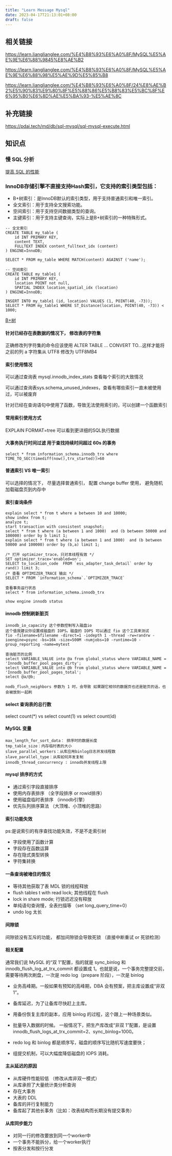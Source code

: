 ```yaml
---
title: "Learn Message Mysql"
date: 2023-04-17T21:13:01+08:00
draft: false
---
```



## 相关链接

https://learn.lianglianglee.com/%E4%B8%93%E6%A0%8F/MySQL%E5%AE%9E%E6%88%9845%E8%AE%B2

https://learn.lianglianglee.com/%E4%B8%93%E6%A0%8F/MySQL%E5%AE%9E%E6%88%98%E5%AE%9D%E5%85%B8

https://learn.lianglianglee.com/%E4%B8%93%E6%A0%8F/24%E8%AE%B2%E5%90%83%E9%80%8F%E5%88%86%E5%B8%83%E5%BC%8F%E6%95%B0%E6%8D%AE%E5%BA%93-%E5%AE%8C


## 补充链接

https://pdai.tech/md/db/sql-mysql/sql-mysql-execute.html

## 知识点


### 慢 SQL 分析
[提高 SQL 的性能](https://learn.lianglianglee.com/%E4%B8%93%E6%A0%8F/Java%E5%B9%B6%E5%8F%91%E7%BC%96%E7%A8%8B%E5%AE%9E%E6%88%98/32%20%20MySQL%E8%B0%83%E4%BC%98%E4%B9%8BSQL%E8%AF%AD%E5%8F%A5%EF%BC%9A%E5%A6%82%E4%BD%95%E5%86%99%E5%87%BA%E9%AB%98%E6%80%A7%E8%83%BDSQL%E8%AF%AD%E5%8F%A5%EF%BC%9F.md)

### InnoDB存储引擎不直接支持Hash索引，它支持的索引类型包括：
- B+树索引：是InnoDB默认的索引类型，用于支持普通索引和唯一索引。
- 全文索引：用于支持全文搜索功能。
- 空间索引：用于支持空间数据类型的查询。
- 主键索引：用于支持主键查询，实际上是B+树索引的一种特殊形式。
```
-- 全文索引
CREATE TABLE my_table (
    id INT PRIMARY KEY,
    content TEXT,
    FULLTEXT INDEX content_fulltext_idx (content)
) ENGINE=InnoDB;

SELECT * FROM my_table WHERE MATCH(content) AGAINST ('name');

-- 空间索引
CREATE TABLE my_table1 (
    id INT PRIMARY KEY,
    location POINT not null,
    SPATIAL INDEX location_spatial_idx (location)
) ENGINE=InnoDB;

INSERT INTO my_table1 (id, location) VALUES (1, POINT(40, -73));
SELECT * FROM my_table1 WHERE ST_Distance(location, POINT(40, -73)) < 1000;
```

[B+树](https://zhuanlan.zhihu.com/p/27700617)

#### 针对已经存在表数据的情况下， 修改表的字符集
正确修改列字符集的命令应该使用 ALTER TABLE … CONVERT TO…这样才能将之前的列 a 字符集从 UTF8 修改为 UTF8MB4


#### 索引使用情况
可以通过查询表 mysql.innodb_index_stats 查看每个索引的大致情况

可以通过查询表sys.schema_unused_indexes，查看有哪些索引一直未被使用过，可以被废弃

针对已经在查询语句中使用了函数，导致无法使用索引的，可以创建一个函数索引

#### 常用索引使用方式
EXPLAIN FORMAT=tree   可以看到更详细的SQL执行数据

#### 大事务执行时间过滤 用于查找持续时间超过 60s 的事务
```
select * from information_schema.innodb_trx where TIME_TO_SEC(timediff(now(),trx_started))>60
```

#### 普通索引 VS 唯一索引
可以选择的情况下， 尽量选择普通索引， 配置 change buffer 使用， 避免随机加载磁盘页到内存中

#### 索引查询条件
```
explain select * from t where a between 10 and 10000;
show index from t;
analyze t;
start transaction with consistent snapshot;
select * from t where (a between 1 and 1000)  and (b between 50000 and 100000) order by b limit 1;
explain select * from t where (a between 1 and 1000)  and (b between 50000 and 100000) order by (b,a) limit 1;

/* 打开 optimizer_trace，只对本线程有效 */
SET optimizer_trace='enabled=on'; 
SELECT to_location_code  FROM `ess_adapter_task_detail` order by rand() limit 3;
/* 查看 OPTIMIZER_TRACE 输出 */
SELECT * FROM `information_schema`.`OPTIMIZER_TRACE`

查看事务运行状态
select * from information_schema.innodb_trx

show engine innodb status
```
#### innodb 控制刷新脏页
```
innodb_io_capacity 这个参数控制写入磁盘io
这个值我建议你设置成磁盘的 IOPS。磁盘的 IOPS 可以通过 fio 这个工具来测试
fio -filename=$filename -direct=1 -iodepth 1 -thread -rw=randrw -ioengine=psync -bs=16k -size=500M -numjobs=10 -runtime=10 -group_reporting -name=mytest

查询脏页的比例
select VARIABLE_VALUE into @a from global_status where VARIABLE_NAME = 'Innodb_buffer_pool_pages_dirty';
select VARIABLE_VALUE into @b from global_status where VARIABLE_NAME = 'Innodb_buffer_pool_pages_total';
select @a/@b;

nodb_flush_neighbors 参数为 1 时，会导致 如果跟它相邻的数据页也还是脏页的话，也会被放到一起刷
```
#### select 查询表的总行数
select count(*) vs select count(1) vs select count(id) 

#### MySQL 变量
```
max_length_for_sort_data： 排序时的数据长度
tmp_table_size：内存临时表的大小
slave_parallel_workers：从库应用binlog日志并发线程数
slave_parallel_type：从库如何并发复制
innodb_thread_concurrency : innodb并发线程上限
```

#### mysql 排序的方式 
- 通过索引字段直接排序
- 使用内存表排序 （全字段排序 or rowid排序）
- 使用磁盘临时表排序 （innodb引擎）
- 优先队列排序算法 （大顶堆、小顶堆的思路）

#### 索引功能失效
ps:是说索引的有序查找功能失效，不是不走索引树
- 字段使用了函数计算
- 字段存在函数运算
- 存在隐式类型转换
- 字符集转换

#### 一条查询被堵住的情况
- 等待其他获取了表 MDL 锁的线程释放
- flush tables t with read lock;  其他线程在 flush
- lock in share mode; 行锁迟迟没有释放
- 单纯语句查询慢，全表扫描等  （set long_query_time=0）
- undo log 太长

#### 间隙锁
间隙锁没有互斥的功能， 都加间隙锁会导致死锁  （直接中断重试 or 死锁检测）

#### 相关配置
通常我们说 MySQL 的“双 1”配置，指的就是 sync_binlog 和 innodb_flush_log_at_trx_commit 都设置成 1。也就是说，一个事务完整提交前，需要等待两次刷盘，一次是 redo log（prepare 阶段），一次是 binlog

- 业务高峰期。一般如果有预知的高峰期，DBA 会有预案，把主库设置成“非双 1”。
- 备库延迟，为了让备库尽快赶上主库。
- 用备份恢复主库的副本，应用 binlog 的过程，这个跟上一种场景类似。
- 批量导入数据的时候。
一般情况下，把生产库改成“非双 1”配置，是设置 innodb_flush_logs_at_trx_commit=2、sync_binlog=1000。

- redo log 和 binlog 都是顺序写，磁盘的顺序写比随机写速度要快；
- 组提交机制，可以大幅度降低磁盘的 IOPS 消耗。

#### 主从延迟的原因
- 从库硬件性能较低 （修改从库非双一模式）
- 从库承担了大量统计类分析查询
- 存在大事务
- 大表的 DDL
- 备库的并行复制能力
- 备库起了其他长事务（比如：改表结构而长期没有提交事务）

#### 从库同步能力
- 对同一行的修改要放到同一个worker中
- 一个事务不能拆分，给一个worker执行
- 按表分发和按行分发

